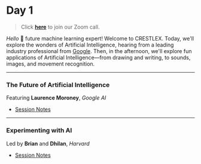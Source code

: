 # Day 1

>Click **[here](https://harvard.zoom.us/j/95976553851?pwd=S0VCTG1tVUtBeXJ2RUxNdGVnc3pidz09)** to join our Zoom call.

*Hello* 👋 future machine learning expert!  Welcome to CRESTLEX.  Today, we'll explore the wonders of Artificial Intelligence, hearing from a leading industry professional from [Google](www.google.com).  Then, in the afternoon, we'll explore fun applications of Artificial Intelligence—from drawing and writing, to sounds, images, and movement recognition.

***

### The Future of Artificial Intelligence
<div class="message">
Featuring <b>Laurence Moroney</b>, <i>Google AI</i>
</div>

* [Session Notes](future)

***

### Experimenting with AI
<div class="message">
Led by <b>Brian</b> and <b>Dhilan</b>, <i>Harvard</i>
</div>

* [Session Notes](experiment)